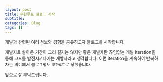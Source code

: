 ```yaml
---
layout: post
title: 무한루프 블로그 시작
subtitle:
categories: Blog
tags: []
---
```


개발과 관련된 여러 정보와 경험을 공유하고자 블로그를 시작합니다.

개발자로 살아온 기간이 그리 길지는 않지만
좋은 개발자란 끊임없는 개발 iteration을 통해 코드를 발전시켜나가는 개발자라고 생각합니다.
이런 iteration을 계속하여 반복하자는 의미에서 블로그명도 `무한루프`로 정했습니다.

앞으로 잘 부탁드립니다.
